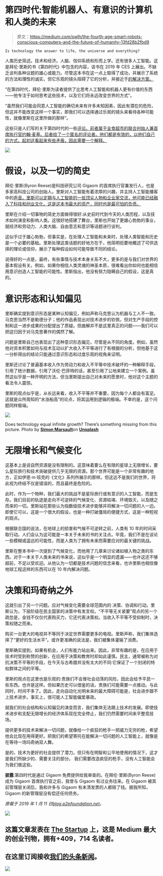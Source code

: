 # 第四时代:智能机器人、有意识的计算机和人类的未来

> 原文：<https://medium.com/swlh/the-fourth-age-smart-robots-conscious-computers-and-the-future-of-humanity-13fd28b2fbd9>

```
Is technology the answer to life, the universe and everything?
```

人类历史简述。技术和经济。人脑、信仰系统和形而上学。还有很多人工智能。这是拜伦·里斯的书《第四时代》中包含的内容，该书在 2019 年 CES 上展出。不缺乏谈判各种议题的雄心或能力。尽管这本书在这一点上取得了成功，并展示了系统的方法和理性的诚实，但它乐观的镜头阻碍了它的分析，并接近于[的解决方案。](https://www.macmillandictionary.com/buzzword/entries/solutionism.html)

“在第四时代，拜伦·里斯为读者提供了比思考人工智能和机器人更有价值的东西——他专注于如何思考这些技术，以及它们将永远改变世界的方式”。

“虽然我们可能会同意人工智能的确切未来有许多未知因素，因此有潜在的危险，但这并不能改变这样一个事实，即我们可以选择通过乐观的镜头来看待各种可能性，就像里斯在这里所做的那样”。

这些只是人们写的关于第四时代的一些[评论。前者属于全食超市的联合创始人兼首席执行官约翰·麦基。后者给了一个匿名的评论者。他们都是有效的，以他们自己的方式。起初这看起来有些矛盾，因此需要一个解释。](https://www.amazon.com/Fourth-Age-Conscious-Computers-Humanity/dp/1501158562/)

![](img/6a3ff4352495a9f492c9da1bf5a7d502.png)

# 假设，以及一切的简史

拜伦·里斯(Byron Reese)是科技研究公司 Gigaom 的首席执行官兼发行人，也是多家高科技公司的创始人。里斯对人工智能有着浓厚的兴趣，并主持人工智能播客中的[声音。里斯可以定期与人工智能的一些顶尖人物和企业家交流，他可能已经融入了科技和创业文化。这是这本书最大的资产，同时也是最可怕的负债。](https://voicesinai.com/)

里斯在介绍一切事物的简史方面做得很好:从史前时代到今天的人类历程，以及技术如何演变和影响人类。这很好地搭建了舞台，里斯也开始了更雄心勃勃的事业，就经济和劳动力、人类大脑、自由意志和意识等话题进行谈判。

这似乎过于雄心勃勃，但事实是，在处理人工智能和未来时，处理人类智能和历史是一个必要的基础。里斯处理这类话题的好地方在于，他简明扼要地概述了可供选择的理论或信仰，展示了每种假设如何可能导致不同的结论。

说得好的一点是，最终，有些事情与技术本身关系不大，更多的是与我们对世界的基本假设有关。例如，如果你相信人类灵魂的神圣本质，很难看出你如何也能相信用意识创造人工智能的可能性。里斯指出，他没有努力隐瞒自己的假设，这是真的。

# 意识形态和认知偏见

里斯确实提到意识形态是某种认知偏见，例如声称马克思认为机器与工人不一致。马克思当然不是勒德分子；他的作品表现出对技术进步的钦佩，但对生产手段的控制和这一进步成果的分配提出了质疑。但曲解并不是这里真正的问题——我们可以把这归因于对马克思著作的偶然了解。

问题是里斯自己也表现出了这种意识形态偏见，尽管是从不同的角度。例如，虽然他对资本积累如何与技术互动以扩大收入不平等进行了有根据的分析，但他基于这一分析得出的结论只能通过意识形态和过度乐观的视角来证明。

里斯还讨论了普遍基本收入作为劳动力和收入不平等中技术破坏的一种解释手段，引用了统计数据，引用了沃伦·巴菲特的话，甚至引用了公地来建立一个案例。虽然这似乎是一种开明的方法，但当里斯提出自己对未来的愿景时，他对这个主题的看法令人震惊。

里斯的观点似乎是，从长远来看，收入不平等并不重要，因为每个人都会有富足。这就是众所周知的“水涨船高”的论点，将其运用到逻辑的极端。不幸的是，这个问题同样极端。

![](img/08f2d888ab8a563eeaccb186c3ca0475.png)

Does technology equal infinite growth? There’s something missing from this picture. Photo by [**Simon Marsault**](https://unsplash.com/photos/YHvHjItP1Fc?utm_source=unsplash&utm_medium=referral&utm_content=creditCopyText)on [**Unsplash**](https://unsplash.com/search/photos/infinity?utm_source=unsplash&utm_medium=referral&utm_content=creditCopyText)

# 无限增长和气候变化

这基本上是说自然资源是没有限制的。这意味着要么在有限的星球上无限增长，要么星际旅行和技术突破提供几乎无限的资源。那个世界可能是一个非常有趣的地方，正如伊恩·m·班克的《文化》系列所展示的那样。但这远不是我们的世界，将此视为终结不仅是错误的，而且最终是危险的。

此时，作为一个物种，我们最大的挑战不是星际旅行或有意识的人工智能，而是生存。我们目前的轨迹是走向不可逆转的气候变化、资源枯竭、环境毁灭，以及随之而来的一切。里斯站在那些认为指数级技术进步能够并将解决一切问题的人一边。即使它可以，这是一个很大的假设，也是一种打破僵局的便捷方式，这是一种短视的观点。

根据联合国的说法，在地球上的损害和气候不可逆转之前，人类有 10 年的时间采取行动。人们会认为这可能是一本关于未来的书的关注点。毕竟，我们不是在谈论一些模糊或遥远的可能性，而是人类为了拥有未来而需要应对的最关键的挑战。

里斯在整本书中一次提到了气候变化，而他用了几章来讨论诸如植入物之类的东西。对于一本关于人类未来的书来说，这似乎是一个明显的遗漏——也许这还不够超前，不足以受欢迎。从他认为一切都是技术问题的信念来看，也许里斯也相信像地球工程这样的东西可以在 10 年内解决问题。

# 决策和玛奇纳之外

这就引出了另一个问题。应对气候变化需要全球范围内的
决策、协调和行动。里斯认为，下层阶级在民主国家的决策中有发言权。“不平等无关紧要”观点的另一个疏忽是，金钱不仅仅代表购买力，它还代表决策权。当收入不平等不受抑制时，决策权随之而来。

购买一台更大的电视并不等同于决定世界需要更多的电视。里斯声称，我们集体选择了“更好的生活水平”。或许更准确的说法是，我们被集体灌输了消费。

里斯确实提到，如果有机会，人们有能力站出来。因此，非常有趣的是，在应用于技术时受到称赞的创新，在应用于决策和教育时却如此谨慎。民主，通常被称为对抗决策不平等的手段，在今天与古希腊并没有太大的不同:它保证了一个封闭的特权群体之间的平等。

里斯的观点在这里也是乐观的:贵族们不会冒社会动荡的风险，因此会给予平民一些东西。也许是这样。但如果历史可以借鉴的话，贵族们可能需要一点推动。与此同时，时间不多了。因此，走向自动化光明未来的最大障碍可能是，社会进步跟不上技术进步。事实上，很可能人工智能偏爱暴政。

就我们的社会结构和认知偏见的演变而言，我们集体无法跟上技术的发展。即使技术进步和支配无限增长的经济体系现在完全停止，我们仍然需要时间来平整竞技场。

提供更多的技术来解决一切问题，就像给一个疯狂的枪手一把威力无穷的枪，希望他会比现在用得更好。把我们的希望寄托在能解决一切问题的人工智能上，就像是在等待一场玛奇纳双人舞。

是的，技术为更好的社会提供了潜力。但只有在明智和公平地使用的情况下，这才是我们所缺少的、需要关注的部分。
我们需要改造疯狂的枪手，没有人工智能会为我们做这些。

**披露**:第四时代是通过 Gigaom 免费提供给我审查的。在拜伦·里斯(Byron Reese)成为 Gigaom 首席执行官之前，我曾与 Gigaom 有过业务往来。在 Gigaom 被其前管理层关闭后，我和许多与 Gigaom 有未清发票的人都赔了钱。据我所知，Gigaom 的新管理层没有偿还任何债务。

*原载于 2019 年 1 月 11 日*[*blog.p2pfoundation.net*](https://blog.p2pfoundation.net/book-of-the-day-the-fourth-age-smart-robots-conscious-computers-and-the-future-of-humanity/2019/01/11)*。*

[![](img/308a8d84fb9b2fab43d66c117fcc4bb4.png)](https://medium.com/swlh)

## 这篇文章发表在 [The Startup](https://medium.com/swlh) 上，这是 Medium 最大的创业刊物，拥有+409，714 名读者。

## 在这里订阅接收[我们的头条新闻](http://growthsupply.com/the-startup-newsletter/)。

[![](img/b0164736ea17a63403e660de5dedf91a.png)](https://medium.com/swlh)